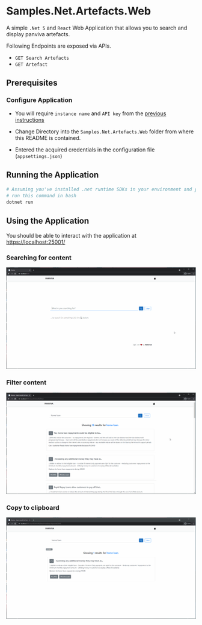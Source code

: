 # Samples.Net.Artefacts.Web

A simple `.Net 5` and `React` Web Application that allows you to search and display panviva artefacts.

Following Endpoints are exposed via APIs.

- `GET Search Artefacts`
- `GET Artefact`

## Prerequisites

### Configure Application

- You will require `instance name` and `API key` from the [previous instructions](../README.md#how-to-get-credentials)

- Change Directory into the `Samples.Net.Artefacts.Web` folder from where this README is contained.

- Entered the acquired credentials in the configuration file (`appsettings.json`)

## Running the Application

```bash
# Assuming you've installed .net runtime SDKs in your environment and you are in correct directory
# run this command in bash
dotnet run
```

## Using the Application

You should be able to interact with the application at [https://localhost:25001/](https://localhost:25001/)

### Searching for content

![Panviva Home Page](documentation/home-page.gif)

### Filter content

![Panviva Search Results Loading](documentation/filter-content.gif)

### Copy to clipboard

![Panviva Search Results](documentation/copy-clipboard.gif)
